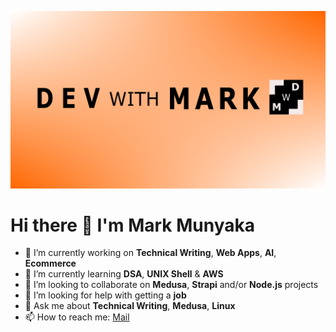 ![Cover](cover-gh.png)

# Hi there 👋 I'm Mark Munyaka

- 🔭 I’m currently working on **Technical Writing**, **Web Apps**, **AI**, **Ecommerce**
- 🌱 I’m currently learning **DSA**, **UNIX Shell** & **AWS**
- 👯 I’m looking to collaborate on **Medusa**, **Strapi** and/or **Node.js** projects
- 🤔 I’m looking for help with getting a **job**
- 💬 Ask me about **Technical Writing**, **Medusa**, **Linux**
- 📫 How to reach me: [Mail](mailto:mail@markmunyaka.com)


